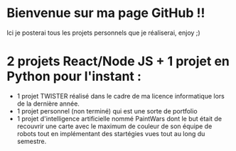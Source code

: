 # Bienvenue sur ma page GitHub !!

Ici je posterai tous les projets personnels que je réaliserai, enjoy ;)

# 2 projets React/Node JS + 1 projet en Python pour l'instant :
  - 1 projet TWISTER réalisé dans le cadre de ma licence informatique lors de la dernière année.
  - 1 projet personnel (non terminé) qui est une sorte de portfolio 
  - 1 projet d'intelligence artificielle nommé PaintWars dont le but était de recouvrir une carte avec le maximum de couleur de son équipe de robots tout en implémentant des startégies vues tout au long du semestre.
